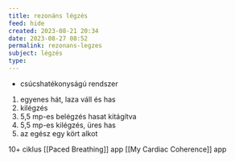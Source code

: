 ```yaml
---
title: rezonáns légzés
feed: hide
created: 2023-08-21 20:34
date: 2023-08-27 08:52
permalink: rezonans-legzes
subject: légzés
type: 
---
```


- csúcshatékonyságú rendszer

1. egyenes hát, laza váll és has
2. kilégzés
3. 5,5 mp-es belégzés hasat kitágítva
4. 5,5 mp-es kilégzés, üres has
5. az egész egy kört alkot

10+ ciklus
[[Paced Breathing]] app
[[My Cardiac Coherence]] app